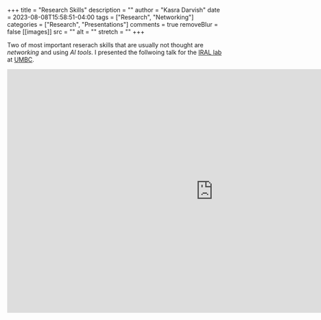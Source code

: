 +++
title = "Research Skills"
description = ""
author = "Kasra Darvish"
date = 2023-08-08T15:58:51-04:00
tags = ["Research", "Networking"]
categories = ["Research", "Presentations"]
comments = true
removeBlur = false
[[images]]
  src = ""
  alt = ""
  stretch = ""
+++

Two of most important reserach skills that are usually not thought are *networking* and using *AI tools*.
I presented the follwoing talk for the [IRAL lab](https://iral.cs.umbc.edu/) at [UMBC](https://umbc.edu/).

<iframe src="https://docs.google.com/presentation/d/e/2PACX-1vRYL6WrX34SQy__KQOJwFmobxsxopajbEHcLyRWgeKL44P6c9ZPKdh8-OtrdBWEGeU2rovmMNS6A4hP/embed?start=true&loop=true&delayms=3000" frameborder="0" width="960" height="569" allowfullscreen="true" mozallowfullscreen="true" webkitallowfullscreen="true"></iframe>
